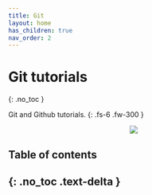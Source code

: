 ```yaml
---
title: Git
layout: home
has_children: true
nav_order: 2
---
```

# Git tutorials
{: .no_toc }

Git and Github tutorials. 
{: .fs-6 .fw-300 }

<p align="center">
  <img src="https://d1jnx9ba8s6j9r.cloudfront.net/blog/wp-content/uploads/2017/12/git-vs-github4.png" />
</p>

## Table of contents
{: .no_toc .text-delta }
---

